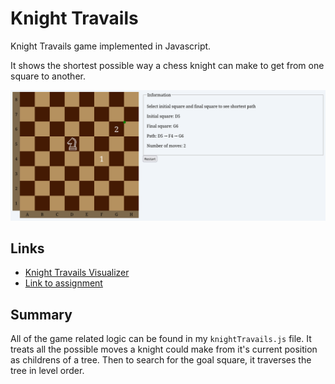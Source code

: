 # Knight Travails
Knight Travails game implemented in Javascript.

It shows the shortest possible way a chess knight can make to get from one square to another.

![Screenshot of the visualizer](./readme-assets/Screenshot.png)

## Links
- [Knight Travails Visualizer](https://angelrcd.github.io/odin-knight-travails/)
- [Link to assignment](https://www.theodinproject.com/lessons/javascript-knights-travails)

## Summary
All of the game related logic can be found in my `knightTravails.js` file. It treats all the possible moves a knight could make from it's current position as childrens of a tree. Then to search for the goal square, it traverses the tree in level order.